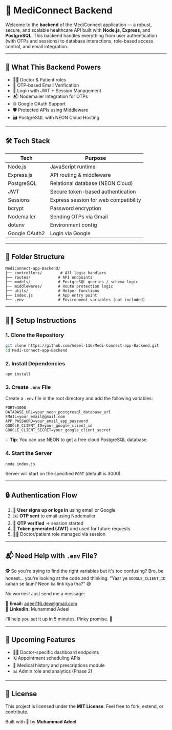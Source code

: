 # 🧠 MediConnect Backend

Welcome to the **backend** of the MediConnect application — a robust, secure, and scalable healthcare API built with **Node.js**, **Express**, and **PostgreSQL**. This backend handles everything from user authentication (with OTPs and sessions) to database interactions, role-based access control, and email integration.

---

## 🚀 What This Backend Powers

- 🧑‍⚕️ Doctor & Patient roles
- 📩 OTP-based Email Verification  
- 🔐 Login with JWT + Session Management
- 📬 Nodemailer Integration for OTPs
- 🌐 Google OAuth Support
- 🛡️ Protected APIs using Middleware
- 🗃️ PostgreSQL with NEON Cloud Hosting

---

## 🛠️ Tech Stack

| Tech | Purpose |
|------------------|------------------------------------------|
| Node.js | JavaScript runtime |
| Express.js | API routing & middleware |
| PostgreSQL | Relational database (NEON Cloud) |
| JWT | Secure token-based authentication |
| Sessions | Express session for web compatibility |
| bcrypt | Password encryption |
| Nodemailer | Sending OTPs via Gmail |
| dotenv | Environment config |
| Google OAuth2 | Login via Google |

---

## 📂 Folder Structure

```
MediConnect-app-Backend/
├── controllers/        # All logic handlers
├── routes/            # API endpoints  
├── models/            # PostgreSQL queries / schema logic
├── middlewares/       # Route protection logic
├── utils/             # Helper functions
├── index.js           # App entry point
└── .env               # Environment variables (not included)
```

---

## 🧑‍💻 Setup Instructions

### 1. Clone the Repository
```bash
git clone https://github.com/Adeel-116/Medi-Connect-app-Backend.git
cd Medi-Connect-app-Backend
```

### 2. Install Dependencies
```bash
npm install
```

### 3. Create `.env` File
Create a `.env` file in the root directory and add the following variables:

```env
PORT=3000
DATABASE_URL=your_neon_postgresql_database_url
EMAIL=your_email@gmail.com
APP_PASSWORD=your_email_app_password
GOOGLE_CLIENT_ID=your_google_client_id
GOOGLE_CLIENT_SECRET=your_google_client_secret
```

💡 **Tip**: You can use NEON to get a free cloud PostgreSQL database.

### 4. Start the Server
```bash
node index.js
```

Server will start on the specified `PORT` (default is 3000).

---

## 🔒 Authentication Flow

1. 📧 **User signs up or logs in** using email or Google
2. ✉️ **OTP sent** to email using Nodemailer  
3. 🔐 **OTP verified** → session started
4. 🪪 **Token generated (JWT)** and used for future requests
5. 🧑‍⚕️ Doctor/patient role managed via session

---

## 📬 Need Help with `.env` File?

🕵️ So you're trying to find the right variables but it's too confusing? Bro, be honest… you're looking at the code and thinking: "Yaar ye `GOOGLE_CLIENT_ID` kahan se laun? Neon ka link kya tha?" 😅

No worries! Just send me a message:

📧 **Email:** adeel116.dev@gmail.com  
💼 **LinkedIn:** Muhammad Adeel

I'll help you set it up in 5 minutes. Pinky promise. 🤝

---

## 🔧 Upcoming Features

* 🧑‍⚕️ Doctor-specific dashboard endpoints
* 🗓️ Appointment scheduling APIs  
* 🧾 Medical history and prescriptions module
* 📊 Admin role and analytics (Phase 2)

---

## 📄 License

This project is licensed under the **MIT License**. Feel free to fork, extend, or contribute.

Built with 💙 by **Muhammad Adeel**
